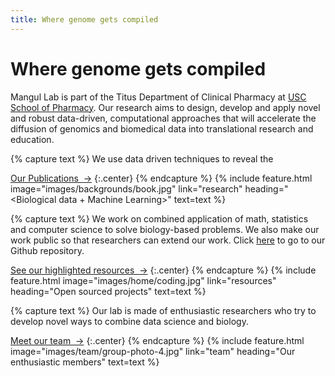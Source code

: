 ```yaml
---
title: Where genome gets compiled
---
```


# Where genome gets compiled

Mangul Lab is part of the Titus Department of Clinical Pharmacy at [USC School of Pharmacy](https://pharmacyschool.usc.edu/). Our research aims to design, develop and apply novel and robust data-driven, computational approaches that will accelerate the diffusion of genomics and biomedical data into translational research and education.

<!-- section break -->

{% capture text %}
We use data driven techniques to reveal the

[Our Publications &nbsp;→](research)
{:.center}
{% endcapture %}
{%
  include feature.html
  image="images/backgrounds/book.jpg"
  link="research"
  heading="<Biological data + Machine Learning>"
  text=text
%}

{% capture text %}
We work on combined application of math, statistics and computer science to solve biology-based problems. We also make our work public so that researchers can extend our work. Click [here](https://github.com/Mangul-Lab-USC/) to go to our Github repository.

[See our highlighted resources &nbsp;→](resources)
{:.center}
{% endcapture %}
{%
  include feature.html
  image="images/home/coding.jpg"
  link="resources"
  heading="Open sourced projects"
  text=text
%}

{% capture text %}
Our lab is made of enthusiastic researchers who try to develop novel ways to combine data science and biology.


[Meet our team &nbsp;→](team)
{:.center}
{% endcapture %}
{%
  include feature.html
  image="images/team/group-photo-4.jpg"
  link="team"
  heading="Our enthusiastic members"
  text=text
%}
